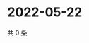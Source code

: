 # 2022-05-22

共 0 条

<!-- BEGIN WEIBO -->
<!-- 最后更新时间 Sun May 22 2022 19:00:41 GMT+0800 (China Standard Time) -->

<!-- END WEIBO -->
